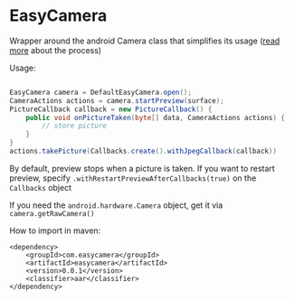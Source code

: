 EasyCamera
==========

Wrapper around the android Camera class that simplifies its usage (<a href="http://techblog.bozho.net/?p=1380&preview=true">read more</a> about the process)

Usage:

```java

EasyCamera camera = DefaultEasyCamera.open();
CameraActions actions = camera.startPreview(surface);
PictureCallback callback = new PictureCallback() {
    public void onPictureTaken(byte[] data, CameraActions actions) {
        // store picture
    }
}
actions.takePicture(Callbacks.create().withJpegCallback(callback))
```

By default, preview stops when a picture is taken. If you want to restart preview, specify `.withRestartPreviewAfterCallbacks(true)` on the `Callbacks` object

If you need the `android.hardware.Camera` object, get it via `camera.getRawCamera()`

How to import in maven:

	<dependency>
        <groupId>com.easycamera</groupId>
        <artifactId>easycamera</artifactId>
        <version>0.0.1</version>
        <classifier>aar</classifier>
    </dependency>